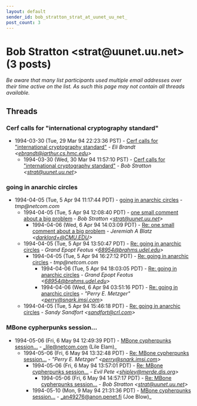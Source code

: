 ```yaml
---
layout: default
sender_id: bob_stratton_strat_at_uunet_uu_net_
post_count: 3
---
```


# Bob Stratton <strat<span>@</span>uunet.uu.net> (3 posts)

_Be aware that many list participants used multiple email addresses over their time active on the list. As such this page may not contain all threads available._

## Threads

### Cerf calls for "international cryptography standard"
+ 1994-03-30 (Tue, 29 Mar 94 22:23:36 PST) - [Cerf calls for "international cryptography standard"](/archive/1994/03/26bf312a37a8e1d43c714025717ada5b4a385a241c66abe43563c7796fb24431) - _Eli Brandt \<ebrandt@jarthur.cs.hmc.edu\>_
  + 1994-03-30 (Wed, 30 Mar 94 11:57:10 PST) - [Cerf calls for "international cryptography standard"](/archive/1994/03/fe8181735ee4821a056864c5d98ea78d2bf94577435789d89abc9f4f22bf218c) - _Bob Stratton \<strat@uunet.uu.net\>_

### going in anarchic circles
+ 1994-04-05 (Tue, 5 Apr 94 11:17:44 PDT) - [going in anarchic circles](/archive/1994/04/3642352e3cd8ad9df7e99bb03024659749d2af59e8053ed7892cdd311da9cd25) - _tmp@netcom.com_
  + 1994-04-05 (Tue, 5 Apr 94 12:08:40 PDT) - [one small comment about a big problem](/archive/1994/04/76f19991a1bb3f52355259046f03710d1df8c31fa637fc160a5adb4d24d5f98f) - _Bob Stratton \<strat@uunet.uu.net\>_
    + 1994-04-06 (Wed, 6 Apr 94 14:03:09 PDT) - [Re: one small comment about a big problem](/archive/1994/04/4fb232fbdbe2079748479f56e2e1ddae233a976f3f395a1b6299c646f787f507) - _Jeremiah A Blatz \<darklord+@CMU.EDU\>_
  + 1994-04-05 (Tue, 5 Apr 94 13:50:47 PDT) - [Re: going in anarchic circles](/archive/1994/04/4623c01100d40cf913527163d1b04b02ba97aa93e9a472d895a29c83f9c158bc) - _Grand Epopt Feotus \<68954@brahms.udel.edu\>_
    + 1994-04-05 (Tue, 5 Apr 94 16:27:12 PDT) - [Re: going in anarchic circles](/archive/1994/04/39fa334a6392d64367fa4060455d76cbd603ec4fdaedc315ad1c8378579f87c4) - _tmp@netcom.com_
      + 1994-04-06 (Tue, 5 Apr 94 18:03:05 PDT) - [Re: going in anarchic circles](/archive/1994/04/4666e983180b799794613d2904fa41c0ae4022e9929ab0d2271d7687e3add2d8) - _Grand Epopt Feotus \<68954@brahms.udel.edu\>_
      + 1994-04-06 (Wed, 6 Apr 94 03:51:16 PDT) - [Re: going in anarchic circles](/archive/1994/04/073e8fe9cca288d7c05305f677e5850281acf8cdc75968d983df72c24693cf42) - _"Perry E. Metzger" \<perry@snark.imsi.com\>_
  + 1994-04-05 (Tue, 5 Apr 94 15:46:18 PDT) - [Re: going in anarchic circles](/archive/1994/04/0f36585552a323b1a242b45d5e2d006e3ce5a3cef907d439d290c7eb8388d1b8) - _Sandy Sandfort \<sandfort@crl.com\>_

### MBone cypherpunks session...
+ 1994-05-06 (Fri, 6 May 94 12:49:39 PDT) - [MBone cypherpunks session...](/archive/1994/05/06f59aa8af9321c86cbc756c0e837b02b48d64e6af4e1a60300e026fe51dcca7) - _lile@netcom.com (Lile Elam)_
  + 1994-05-06 (Fri, 6 May 94 13:32:48 PDT) - [Re: MBone cypherpunks session...](/archive/1994/05/8bc03ef80cdef38e9642ccf6c90187692e67fa3f1b0b96af0d99a1b106f78d40) - _"Perry E. Metzger" \<perry@snark.imsi.com\>_
    + 1994-05-06 (Fri, 6 May 94 13:57:01 PDT) - [Re: MBone cypherpunks session...](/archive/1994/05/e482298082615bd05ec2ed1a129f9a154b0ebc200b380e5d3d9cf5b8a9f35cec) - _Evil Pete \<shipley@merde.dis.org\>_
      + 1994-05-06 (Fri, 6 May 94 14:57:17 PDT) - [Re: MBone cypherpunks session...](/archive/1994/05/dc4bd2babaed4af0723641d13a64ca0d2bd0cb83b25db09ea74fd93809bac8a3) - _Bob Stratton \<strat@uunet.uu.net\>_
    + 1994-05-10 (Mon, 9 May 94 21:31:36 PDT) - [MBone cypherpunks session...](/archive/1994/05/4aaa1e588a1774ab3deed39ffd70de5a58ac1047636432bc850026b9502176bd) - _an49276@anon.penet.fi (Joe Blow)_

